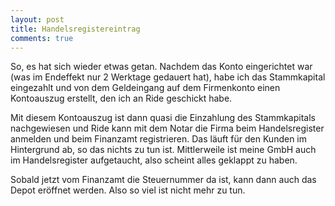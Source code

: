 ```yaml
---
layout: post
title: Handelsregistereintrag
comments: true
---
```


<p>
So, es hat sich wieder etwas getan. Nachdem das Konto eingerichtet war (was im Endeffekt nur 2 Werktage gedauert hat), habe ich das Stammkapital eingezahlt und
von dem Geldeingang auf dem Firmenkonto einen Kontoauszug erstellt, den ich an Ride geschickt habe.</p>
<p>
Mit diesem Kontoauszug ist dann quasi die Einzahlung des Stammkapitals nachgewiesen und Ride kann mit dem Notar die Firma beim Handelsregister anmelden und beim
Finanzamt registrieren. Das läuft für den Kunden im Hintergrund ab, so das nichts zu tun ist. Mittlerweile ist meine GmbH auch im Handelsregister aufgetaucht, also scheint alles geklappt zu haben.</p>
<p>
Sobald jetzt vom Finanzamt die Steuernummer da ist, kann dann auch das Depot eröffnet werden. Also so viel ist nicht mehr zu tun.
</p>
